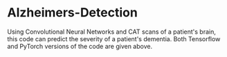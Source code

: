# Alzheimers-Detection
Using Convolutional Neural Networks and CAT scans of a patient's brain, this code can predict the severity of a patient's dementia. Both Tensorflow and PyTorch versions of the code are given above.

